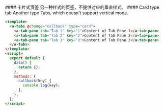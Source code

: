 <cn>
#### 卡片式页签
另一种样式的页签，不提供对应的垂直样式。
</cn>

<us>
#### Card type tab
Another type Tabs, which doesn't support vertical mode.
</us>

```html
<template>
  <a-tabs @change="callback" type="card">
    <a-tab-pane tab="Tab 1" key="1">Content of Tab Pane 1</a-tab-pane>
    <a-tab-pane tab="Tab 2" key="2">Content of Tab Pane 2</a-tab-pane>
    <a-tab-pane tab="Tab 3" key="3">Content of Tab Pane 3</a-tab-pane>
  </a-tabs>
</template>
<script>
  export default {
    data() {
      return {};
    },
    methods: {
      callback(key) {
        console.log(key);
      },
    },
  };
</script>
```
